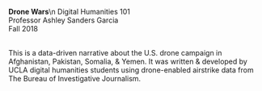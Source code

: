 <b>Drone Wars</b>\n
Digital Humanities 101<br />
Professor Ashley Sanders Garcia<br />
Fall 2018<br /><br />

This is a data-driven narrative about the U.S. drone campaign in Afghanistan, Pakistan, Somalia, & Yemen. It was written & developed by UCLA digital humanities students using drone-enabled airstrike data from The Bureau of Investigative Journalism. 
